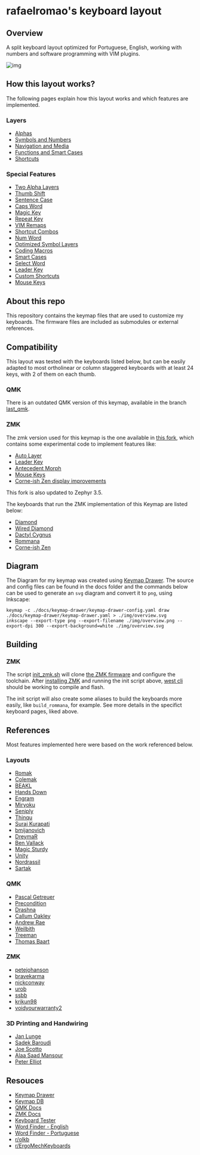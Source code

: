 # rafaelromao's keyboard layout
 
## Overview

A split keyboard layout optimized for Portuguese, English, working with numbers and software programming with VIM plugins.

![img](img/overview.png)

## How this layout works?

The following pages explain how this layout works and which features are implemented.

### Layers

- [Alphas](docs/alphas.md)
- [Symbols and Numbers](docs/symbols.md)
- [Navigation and Media](docs/navigation.md)
- [Functions and Smart Cases](docs/functions.md)
- [Shortcuts](docs/shortcuts.md) 

### Special Features

- [Two Alpha Layers](docs/alphas.md)
- [Thumb Shift](docs/alphas.md)
- [Sentence Case](docs/alphas.md)
- [Caps Word](docs/alphas.md)
- [Magic Key](docs/alphas.md)
- [Repeat Key](docs/alphas.md)
- [VIM Remaps](docs/navigation.md)
- [Shortcut Combos](docs/alphas.md)
- [Num Word](docs/symbols.md)
- [Optimized Symbol Layers](docs/symbols.md)
- [Coding Macros](docs/symbols.md)
- [Smart Cases](docs/functions.md)
- [Select Word](docs/shortcuts.md)
- [Leader Key](docs/shortcuts.md)
- [Custom Shortcuts](docs/shortcuts.md)
- [Mouse Keys](docs/navigation.md)

## About this repo

This repository contains the keymap files that are used to customize my keyboards. The firmware files are included as submodules or external references.

## Compatibility

This layout was tested with the keyboards listed below, but can be easily adapted to most ortholinear or column staggered keyboards with at least 24 keys, with 2 of them on each thumb.

### QMK

There is an outdated QMK version of this keymap, available in the branch [last_qmk](https://github.com/rafaelromao/keyboards/tree/last_qmk).

### ZMK

The zmk version used for this keymap is the one available in [this fork](https://github.com/rafaelromao/zmk), which contains some experimental code to implement features like:
- [Auto Layer](https://github.com/zmkfirmware/zmk/pull/1451)
- [Leader Key](https://github.com/zmkfirmware/zmk/pull/1380)
- [Antecedent Morph](https://github.com/zmkfirmware/zmk/pull/2042)
- [Mouse Keys](https://github.com/zmkfirmware/zmk/pull/2027)
- [Corne-ish Zen display improvements](https://gist.github.com/caksoylar/c411313990978e1903c244f03039187a)

This fork is also updated to Zephyr 3.5.

The keyboards that run the ZMK implementation of this Keymap are listed below:

- [Diamond](src/zmk/keyboards/diamond/boards/shields/diamond/readme.md)
- [Wired Diamond](src/zmk/keyboards/wired_diamond/boards/shields/wired_diamond/readme.md)
- [Dactyl Cygnus](src/zmk/keyboards/cygnus/boards/shields/cygnus/readme.md)
- [Rommana](src/zmk/keyboards/rommana/boards/shields/rommana/readme.md)
- [Corne-ish Zen](src/zmk/keyboards/lowprokb.ca/corneish-zen/readme.md)

## Diagram

The Diagram for my keymap was created using [Keymap Drawer](https://github.com/caksoylar/keymap-drawer). The source and config files can be found in the docs folder and the commands below can be used to generate an `svg` diagram and convert it to `png`, using Inkscape:

```
keymap -c ./docs/keymap-drawer/keymap-drawer-config.yaml draw ./docs/keymap-drawer/keymap-drawer.yaml > ./img/overview.svg
inkscape --export-type png --export-filename ./img/overview.png --export-dpi 300 --export-background=white ./img/overview.svg
```

## Building

### ZMK

The script [init_zmk.sh](init_zmk.sh) will clone [the ZMK firmware](https://github.com/rafaelromao/zmk) and configure the toolchain.
After [installing ZMK](https://zmk.dev/docs/development/setup) and running the init script above, [west cli](https://zmk.dev/docs/development/build-flash) should be working to compile and flash.

The init script will also create some aliases to build the keyboards more easily, like `build_rommana`, for example. See more details in the specifict keyboard pages, liked above.

## References

Most features implemented here were based on the work referenced below.

### Layouts
- [Romak](https://github.com/rafaelromao/romak)
- [Colemak](https://colemak.org)
- [BEAKL](https://deskthority.net/wiki/BEAKL)
- [Hands Down](https://sites.google.com/alanreiser.com/handsdown/home)
- [Engram](https://engram.dev)
- [Miryoku](https://github.com/manna-harbour/miryoku)
- [Seniply](https://stevep99.github.io/seniply)
- [Thinqu](https://microexploitation.com/2018/06/04/thinqu/)
- [Suraj Kurapati](https://sunaku.github.io/moergo-glove80-keyboard.html)
- [bmijanovich](https://github.com/bmijanovich/zmk-config)
- [DreymaR](https://dreymar.colemak.org)
- [Ben Vallack](https://youtube.com/c/BenVallack)
- [Magic Sturdy](https://github.com/Ikcelaks/keyboard_layouts/blob/main/magic_sturdy/magic_sturdy.md)
- [Unity](https://lykt.xyz/uno)
- [Nordrassil](https://github.com/empressabyss/nordrassil)
- [Sartak](https://github.com/sartak/keyboard)

### QMK
- [Pascal Getreuer](https://github.com/getreuer/qmk-keymap)
- [Precondition](https://github.com/precondition/dactyl-manuform-keymap)
- [Drashna](https://github.com/drashna/qmk_userspace)
- [Callum Oakley](https://github.com/callum-oakley/qmk_firmware/tree/master/users/callum)
- [Andrew Rae](https://github.com/andrewjrae/kyria-keymap)
- [Weilbith](https://github.com/weilbith/keyboard_firmware)
- [Treeman](https://github.com/treeman/qmk_firmware/tree/master/keyboards/ferris/keymaps/treeman)
- [Thomas Baart](https://thomasbaart.nl/category/mechanical-keyboards/firmware/qmk)

### ZMK
- [petejohanson](https://github.com/petejohanson/)
- [bravekarma](https://github.com/caksoylar)
- [nickconway](https://github.com/nickconway)
- [urob](https://github.com/urob)
- [ssbb](https://github.com/ssbb)
- [krikun98](https://github.com/krikun98)
- [voidyourwarranty2](https://github.com/voidyourwarranty2/zmk)

### 3D Printing and Handwiring
- [Jan Lunge](https://m.youtube.com/@JanLunge)
- [Sadek Baroudi](https://github.com/sadekbaroudi)
- [Joe Scotto](https://github.com/joe-scotto)
- [Alaa Saad Mansour](https://github.com/AlaaSaadAbdo)
- [Peter Elliot](https://github.com/PJE66)

## Resouces

- [Keymap Drawer](https://github.com/caksoylar/keymap-drawer)
- [Keymap DB](https://keymapdb.com/keymaps/rafaelromao/)
- [QMK Docs](https://docs.qmk.fm)
- [ZMK Docs](https://zmk.dev/docs)
- [Keyboard Tester](https://config.qmk.fm/#/test)
- [Word Finder - English](https://www.merriam-webster.com/wordfinder/classic/contains/all/-1/th/1)
- [Word Finder - Portuguese](https://www.palavras.net/search.php?m=th&d=17)
- [r/olkb](https://www.reddit.com/r/olkb)
- [r/ErgoMechKeyboards](https://www.reddit.com/r/ErgoMechKeyboards)
